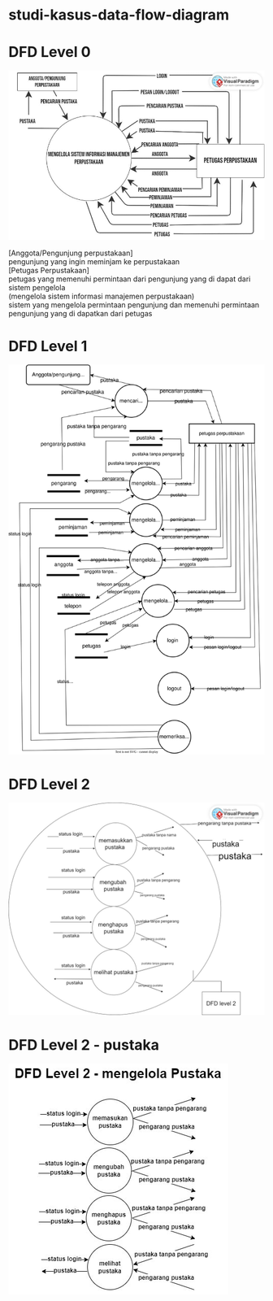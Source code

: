 # studi-kasus-data-flow-diagram

# DFD Level 0
 ![level0.jpg](img/level0.jpeg)

 [Anggota/Pengunjung perpustakaan] <br> pengunjung yang ingin meminjam ke perpustakaan
 <br>
 [Petugas Perpustakaan] <br> petugas yang memenuhi permintaan dari pengunjung yang di dapat dari sistem pengelola
 <br>
 (mengelola sistem informasi manajemen perpustakaan) <br> sistem yang mengelola permintaan pengunjung dan memenuhi permintaan pengunjung yang di dapatkan dari petugas 


# DFD Level 1
 ![dfd-l-1.svg](img/dfd%20l-1.svg)


# DFD Level 2
 ![dfd l-2.jpg](img/dfd%20level%202.jpg)


# DFD Level 2 - pustaka
 ![dfd lv2 pustaka.jpeg](img/dfd%20lv2%20pustaka.jpeg)




